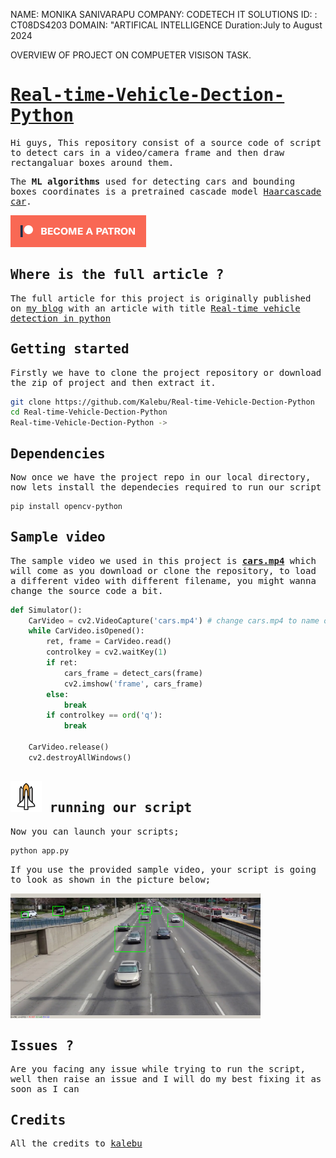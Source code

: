 NAME: MONIKA SANIVARAPU 
COMPANY: CODETECH IT SOLUTIONS 
ID: : CT08DS4203 
DOMAIN: "ARTIFICAL INTELLIGENCE 
Duration:July to August 2024

OVERVIEW OF PROJECT ON COMPUETER VISISON TASK.




<samp>
    
# [Real-time-Vehicle-Dection-Python](https://kalebujordan.dev/real-time-vehicle-detection-using-python/)

Hi guys, This repository consist of a source code of script to detect cars in a video/camera frame and then draw rectangaluar boxes around them.

The **ML algorithms** used for detecting cars and bounding boxes coordinates is a pretrained cascade model [Haarcascade car](https://github.com/Kalebu/Real-time-Vehicle-Dection-Python/blob/master/haarcascade_car.xml).

[![Become a patron](pictures/become_a_patron_button.png)](https://www.patreon.com/kalebujordan)

## Where is the full article ?

The full article for this project is originally published on [my blog](kalebujordan.dev) with an article with title [Real-time vehicle detection in python](https://kalebujordan.dev/real-time-vehicle-detection-using-python/)

## Getting started

Firstly we have to clone the project repository or download the zip of project and then extract it.

```bash
git clone https://github.com/Kalebu/Real-time-Vehicle-Dection-Python
cd Real-time-Vehicle-Dection-Python
Real-time-Vehicle-Dection-Python ->
```

## Dependencies

Now once we have the project repo in our local directory, now lets install the dependecies required to run our script

```bash
pip install opencv-python
```

## Sample video

The sample video we used in this project is [**cars.mp4**](https://github.com/Kalebu/Real-time-Vehicle-Dection-Python/blob/master/cars.mp4) which will come as you download or clone the repository, to load a different video with different filename, you might wanna change the source code a bit.

```python
def Simulator():
    CarVideo = cv2.VideoCapture('cars.mp4') # change cars.mp4 to name of your vidoe
    while CarVideo.isOpened():
        ret, frame = CarVideo.read()
        controlkey = cv2.waitKey(1)
        if ret:        
            cars_frame = detect_cars(frame)
            cv2.imshow('frame', cars_frame)
        else:
            break
        if controlkey == ord('q'):
            break

    CarVideo.release()
    cv2.destroyAllWindows()

```

## **[<img src="./pictures/rocket.png" width="50" height="50"/>](./pictures/rocket.png) running our script**

Now you can launch your scripts;

```bash
python app.py 
```

If you use the provided sample video, your script is going to look as shown in the picture below;

<img src="sample.png" alt="drawing" width="400" height="200"/>

## Issues ?

Are you facing any issue while trying to run the script, well then raise an issue and I will do my best fixing it as soon as I can

## Credits

All the credits to [kalebu](github.com/kalebu)

